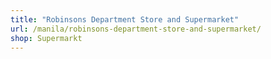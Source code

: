 ```yaml
---
title: "Robinsons Department Store and Supermarket"
url: /manila/robinsons-department-store-and-supermarket/
shop: Supermarkt
---
```

